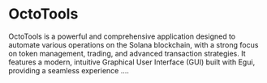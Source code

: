 # OctoTools
OctoTools is a powerful and comprehensive application designed to automate various operations on the Solana blockchain, with a strong focus on token management, trading, and advanced transaction strategies. It features a modern, intuitive Graphical User Interface (GUI) built with Egui, providing a seamless experience ....
